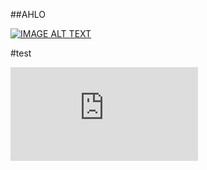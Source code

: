 ##AHLO

[![IMAGE ALT TEXT](http://img.youtube.com/vi/BZ5_dguwtTM/0.jpg)](http://www.youtube.com/watch?v=BZ5_dguwtTM "Video Title")

#test

<iframe src="https://www.youtube.com/embed/BZ5_dguwtTM" title="YouTube video player" frameborder="0" allow="accelerometer; autoplay; clipboard-write; encrypted-media; gyroscope; picture-in-picture" allowfullscreen></iframe>
